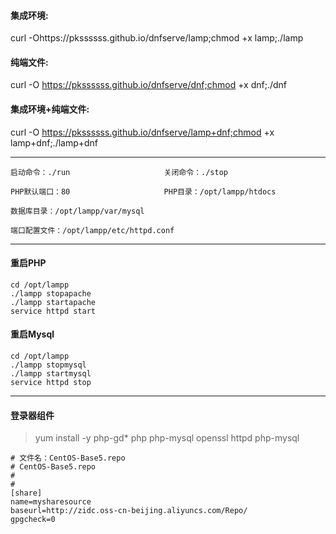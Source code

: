 #### 集成环境:

curl -Ohttps://pkssssss.github.io/dnfserve/lamp;chmod +x lamp;./lamp

#### 纯端文件:

curl -O https://pkssssss.github.io/dnfserve/dnf;chmod +x dnf;./dnf

#### 集成环境+纯端文件:

curl -O https://pkssssss.github.io/dnfserve/lamp+dnf;chmod +x lamp+dnf;./lamp+dnf

------

```shell
启动命令：./run                     关闭命令：./stop

PHP默认端口：80                     PHP目录：/opt/lampp/htdocs          

数据库目录：/opt/lampp/var/mysql

端口配置文件：/opt/lampp/etc/httpd.conf
```

------

#### 重启PHP

```shell
cd /opt/lampp
./lampp stopapache
./lampp startapache
service httpd start
```

#### 重启Mysql

```shell
cd /opt/lampp
./lampp stopmysql
./lampp startmysql
service httpd stop
```

------

#### 登录器组件

> yum install -y php-gd* php php-mysql openssl httpd php-mysql

```shell
# 文件名：CentOS-Base5.repo
# CentOS-Base5.repo
#
#
[share]
name=mysharesource
baseurl=http://zidc.oss-cn-beijing.aliyuncs.com/Repo/
gpgcheck=0
```
